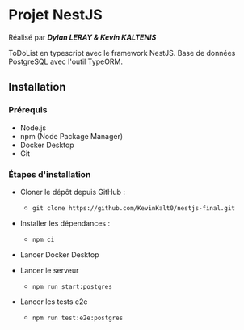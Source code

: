 # Projet NestJS 
Réalisé par **_Dylan LERAY & Kevin KALTENIS_**

ToDoList en typescript avec le framework NestJS. 
Base de données PostgreSQL avec l'outil TypeORM.

## Installation

### Prérequis

- Node.js
- npm (Node Package Manager)
- Docker Desktop
- Git

### Étapes d'installation

- Cloner le dépôt depuis GitHub :

  - `git clone https://github.com/KevinKalt0/nestjs-final.git`

- Installer les dépendances :

  - `npm ci`

- Lancer Docker Desktop
- Lancer le serveur
  - `npm run start:postgres`


- Lancer les tests e2e

  - `npm run test:e2e:postgres`

